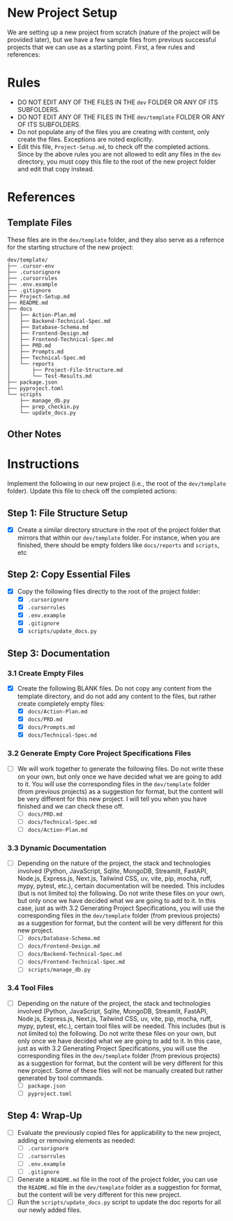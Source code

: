 # New Project Setup

We are setting up a new project from scratch (nature of the project will be provided later), but we have a few sample files from previous successful projects that we can use as a starting point. First, a few rules and references:

# Rules

- DO NOT EDIT ANY OF THE FILES IN THE `dev` FOLDER OR ANY OF ITS SUBFOLDERS.
- DO NOT EDIT ANY OF THE FILES IN THE `dev/template` FOLDER OR ANY OF ITS SUBFOLDERS.
- Do not populate any of the files you are creating with content, only create the files. Exceptions are noted explicitly.
- Edit this file, `Project-Setup.md`, to check off the completed actions. Since by the above rules you are not allowed to edit any files in the `dev` directory, you must copy this file to the root of the new project folder and edit that copy instead.

# References

## Template Files
These files are in the `dev/template` folder, and they also serve as a refernce for the starting structure of the new project:

```
dev/template/
├── .cursor-env
├── .cursorignore
├── .cursorrules
├── .env.example
├── .gitignore
├── Project-Setup.md
├── README.md
├── docs
│   ├── Action-Plan.md
│   ├── Backend-Technical-Spec.md
│   ├── Database-Schema.md
│   ├── Frontend-Design.md
│   ├── Frontend-Technical-Spec.md
│   ├── PRD.md
│   ├── Prompts.md
│   ├── Technical-Spec.md
│   └── reports
│       ├── Project-File-Structure.md
│       └── Test-Results.md
├── package.json
├── pyproject.toml
└── scripts
    ├── manage_db.py
    ├── prep_checkin.py
    └── update_docs.py
```

## Other Notes


# Instructions

Implement the following in our new project (i.e., the root of the `dev/template` folder). Update this file to check off the completed actions:

## Step 1: File Structure Setup
- [x] Create a similar directory structure in the root of the project folder that mirrors that within our `dev/template` folder. For instance, when you are finished, there should be empty folders like `docs/reports` and `scripts`, etc

## Step 2: Copy Essential Files
- [x] Copy the following files directly to the root of the project folder:
  - [x] `.cursorignore`
  - [x] `.cursorrules`
  - [x] `.env.example`
  - [x] `.gitignore`
  - [x] `scripts/update_docs.py`

## Step 3: Documentation

### 3.1 Create Empty Files
- [x] Create the following BLANK files. Do not copy any content from the template directory, and do not add any content to the files, but rather create completely empty files:
  - [x] `docs/Action-Plan.md`
  - [x] `docs/PRD.md`
  - [x] `docs/Prompts.md`
  - [x] `docs/Technical-Spec.md`

### 3.2 Generate Empty Core Project Specifications Files
- [ ] We will work together to generate the following files. Do not write these on your own, but only once we have decided what we are going to add to it. You will use the corresponding files in the `dev/template` folder (from previous projects) as a suggestion for format, but the content will be very different for this new project. I will tell you when you have finished and we can check these off.
  - [ ] `docs/PRD.md` 
  - [ ] `docs/Technical-Spec.md`
  - [ ] `docs/Action-Plan.md`

### 3.3 Dynamic Documentation
- [ ] Depending on the nature of the project, the stack and technologies involved (Python, JavaScript, Sqlite, MongoDB, Streamlit, FastAPI, Node.js, Express.js, Next.js, Tailwind CSS, uv, vite, pip, mocha, ruff, mypy, pytest, etc.), certain documentation will be needed. This includes (but is not limited to) the following. Do not write these files on your own, but only once we have decided what we are going to add to it. In this case, just as with 3.2 Generating Project Specifications, you will use the corresponding files in the `dev/template` folder (from previous projects) as a suggestion for format, but the content will be very different for this new project.
  - [ ] `docs/Database-Schema.md`
  - [ ] `docs/Frontend-Design.md`
  - [ ] `docs/Backend-Technical-Spec.md`
  - [ ] `docs/Frontend-Technical-Spec.md`
  - [ ] `scripts/manage_db.py`

### 3.4 Tool Files
- [ ] Depending on the nature of the project, the stack and technologies involved (Python, JavaScript, Sqlite, MongoDB, Streamlit, FastAPI, Node.js, Express.js, Next.js, Tailwind CSS, uv, vite, pip, mocha, ruff, mypy, pytest, etc.), certain tool files will be needed. This includes (but is not limited to) the following. Do not write these files on your own, but only once we have decided what we are going to add to it. In this case, just as with 3.2 Generating Project Specifications, you will use the corresponding files in the `dev/template` folder (from previous projects) as a suggestion for format, but the content will be very different for this new project. Some of these files will not be manually created but rather generated by tool commands.
  - [ ] `package.json`
  - [ ] `pyproject.toml`

## Step 4: Wrap-Up
- [ ] Evaluate the previously copied files for applicability to the new project, adding or removing elements as needed:
  - [ ] `.cursorignore`
  - [ ] `.cursorrules`
  - [ ] `.env.example`
  - [ ] `.gitignore`
- [ ] Generate a `README.md` file in the root of the project folder, you can use the `README.md` file in the `dev/template` folder as a suggestion for format, but the content will be very different for this new project.
- [ ] Run the `scripts/update_docs.py` script to update the doc reports for all our newly added files. 